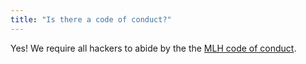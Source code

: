 ```yaml
---
title: "Is there a code of conduct?"
---
```

Yes! We require all hackers to abide by the the [MLH code of conduct](https://static.mlh.io/docs/mlh-code-of-conduct.pdf).
